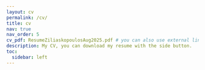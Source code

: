 ```yaml
---
layout: cv
permalink: /cv/
title: cv
nav: true
nav_order: 5
cv_pdf: ResumeZiliaskopoulosAug2025.pdf # you can also use external links here
description: My CV, you can download my resume with the side button.
toc:
  sidebar: left
---
```

